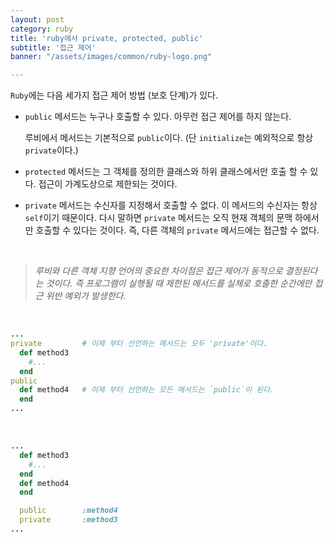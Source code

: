 ```yaml
---
layout: post
category: ruby
title: 'ruby에서 private, protected, public'
subtitle: '접근 제어'
banner: "/assets/images/common/ruby-logo.png"

---
```


`Ruby`에는 다음 세가지 접근 제어 방법 (보호 단계)가 있다.

* `public` 메서드는 누구나 호출할 수 있다. 아무런 접근 제어를 하지 않는다.
  
  루비에서 메서드는 기본적으로 `public`이다. (단 `initialize`는 예외적으로 항상 `private`이다.)

* `protected` 메서드는 그 객체를 정의한 클래스와 하위 클래스에서만 호출 할 수 있다. 접근이 가계도상으로 제한되는 것이다.

* `private` 메서드는 수신자를 지정해서 호출할 수 없다. 이 메서드의 수신자는 항상 `self`이기 때문이다. 다시 말하면 `private` 메서드는 오직 현재 객체의 문맥 하에서만 호출할 수 있다는 것이다. 즉, 다른 객체의 `private` 메서드에는 접근할 수 없다.

<br>

> *루비와 다른 객체 지향 언어의 중요한 차이점은 접근 제어가 동적으로 결정된다는 것이다. 즉 프로그램이 실행될 때 제한된 메서드를 실체로 호출한 순간에만 접근 위반 예외가 발생한다.*

<br>

```ruby
...
private         # 이제 부터 선언하는 메서드는 모두 'private'이다.
  def method3
    #...
  end
public
  def method4   # 이제 부터 선언하는 모든 메서드는 `public`이 된다.
  end
...
```

<br>

```ruby
...
  def method3
    #...
  end
  def method4
  end

  public        :method4
  private       :method3
...
```